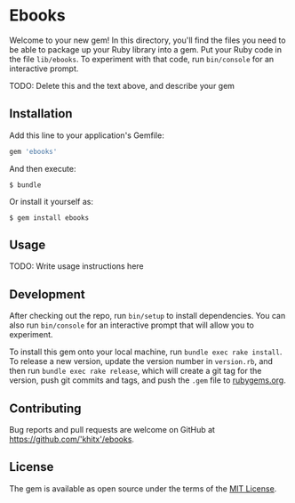 # Ebooks

Welcome to your new gem! In this directory, you'll find the files you need to be able to package up your Ruby library into a gem. Put your Ruby code in the file `lib/ebooks`. To experiment with that code, run `bin/console` for an interactive prompt.

TODO: Delete this and the text above, and describe your gem

## Installation

Add this line to your application's Gemfile:

```ruby
gem 'ebooks'
```

And then execute:

    $ bundle

Or install it yourself as:

    $ gem install ebooks

## Usage

TODO: Write usage instructions here

## Development

After checking out the repo, run `bin/setup` to install dependencies. You can also run `bin/console` for an interactive prompt that will allow you to experiment.

To install this gem onto your local machine, run `bundle exec rake install`. To release a new version, update the version number in `version.rb`, and then run `bundle exec rake release`, which will create a git tag for the version, push git commits and tags, and push the `.gem` file to [rubygems.org](https://rubygems.org).

## Contributing

Bug reports and pull requests are welcome on GitHub at https://github.com/'khitx'/ebooks.

## License

The gem is available as open source under the terms of the [MIT License](https://opensource.org/licenses/MIT).
